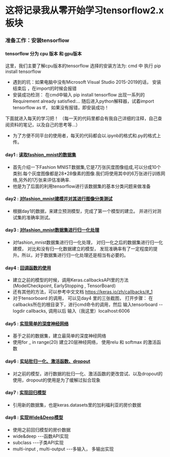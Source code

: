 这将记录我从零开始学习tensorflow2.x板块
==

### 准备工作：安装tensorflow 
#### tensorflow 分为 cpu 版本 和 gpu版本
这里，我们主要了解cpu版本的tensorflow
选择的安装方法为:  cmd 中 执行 pip install tensorflow
* 遇到的坑：如果电脑中没有Microsoft Visual Studio 2015-2019的话， 安装结束后 ，在import的时候会报错
* 安装成功检测： 在cmd中输入  pip install tensorflow
出现一系列的 Requirement already satisfied:...
随后进入python解释器，试着import tensorflow as tf， 如果没有报错，即安装成功！



下面就进入每天的学习把！ 
（每一天的代码里都会有我自己详细的注释，自己查阅资料的笔记，以及自己的思考等...）
* 为了方便不同平台的使用者，每天的代码都会以.ipynb的格式和.py的格式上传。

#### **day1** : [读取fashion_mnist的数据集](https://github.com/Lesliecheni/MyStudy_tensorflow/tree/master/day_1%E8%AF%BB%E5%8F%96fashion_mnist%E6%95%B0%E6%8D%AE "悬停显示")
* 首先介绍一下Fashion MNIST数据集,它是7万张灰度图像组成,可以分成10个类别.每个灰度图像都是28*28像素的图像.我们将使用其中的6万张进行训练网络,另外的1万张来评估准确率.
* 他是为了后面的利用tensorflow进行该数据集的基本分类问题来做准备


#### **day2** : [对fashion_mnist建模并对其进行图像分类测试](https://github.com/Lesliecheni/MyStudy_tensorflow/tree/master/day_2%E5%88%A9%E7%94%A8fashion_mnist%E6%95%B0%E6%8D%AE%E9%9B%86%E5%BB%BA%E6%A8%A1%E5%B9%B6%E5%AF%B9%E5%85%B6%E8%BF%9B%E8%A1%8C%E5%9B%BE%E5%83%8F%E5%88%86%E7%B1%BB "悬停显示")
* 根据day1的数据，来建立预测模型，完成了第一个模型的建立。 并进行对测试集的准确率测试。 

#### **day3** : [对fashion_mnist数据集进行归一化处理](https://github.com/Lesliecheni/MyStudy_tensorflow/tree/master/day_3fashion_mnist%E6%95%B0%E6%8D%AE%E5%BD%92%E4%B8%80%E5%8C%96%E5%A4%84%E7%90%86 "悬停显示")
* 对fashion_mnist数据集进行归一化处理， 对归一化之后的数据集进行归一化建模， 对比和没有归一化数据建立的模型，  发现准确率有了一定程度的提升。所以，对于数据集进行归一化处理还是相当有必要的。

#### **day4** : [回调函数的使用](https://github.com/Lesliecheni/MyStudy_tensorflow/tree/master/day_4%E5%9B%9E%E8%B0%83%E5%87%BD%E6%95%B0%E7%9A%84%E4%BD%BF%E7%94%A8 "悬停显示")
* 建立之前的模型的时候，调用Keras.callbacksAPI里的方法(ModelCheckpoint, EarlyStopping , TensorBoard)
* 还有其他的方法，可以参考中文文档 https://keras.io/zh/callbacks/#_1
* 对于tensorboard 的调用， 可以见day4 里的三张截图， 打开步骤： 在callbacks所在的根目录下，进行cmd命令的调用，然后 输入tensorboard --logdir callbacks, 调用以后 输入（我这里）localhost:6006

#### **day5** : [实现简单的深度神经网络](https://github.com/Lesliecheni/MyStudy_tensorflow/tree/master/day5_%E6%B7%B1%E5%BA%A6%E7%A5%9E%E7%BB%8F%E7%BD%91%E7%BB%9C "悬停显示")
* 基于之前的数据集，建立最简单的深度神经网络
* 使用for _ in range(20) 建立20层神经网络， 使用relu 和 softmax 的激活函数

#### **day6** : [实站批归一化、激活函数、dropout](https://github.com/Lesliecheni/MyStudy_tensorflow/tree/master/day_6%E5%AE%9E%E6%88%98%E6%89%B9%E5%BD%92%E4%B8%80%E5%8C%96%E3%80%81%E6%BF%80%E6%B4%BB%E5%87%BD%E6%95%B0%E3%80%81dropout "悬停显示")
* 对之前的模型，进行数据的批归一化、激活函数的更改尝试、以及dropout的使用，dropout的使用是为了缓解过拟合现象

#### **day7** : [实现回归模型](https://github.com/Lesliecheni/MyStudy_tensorflow/tree/master/day_6%E5%AE%9E%E6%88%98%E6%89%B9%E5%BD%92%E4%B8%80%E5%8C%96%E3%80%81%E6%BF%80%E6%B4%BB%E5%87%BD%E6%95%B0%E3%80%81dropout "悬停显示")
* 引用新的数据集，也是keras.datasets里的加利福利亚的房价数据
 

#### **day8** : [实现Wide&Deep模型](https://github.com/Lesliecheni/MyStudy_tensorflow/tree/master/day_8wide%26depp_function_subclassAPI "悬停显示")
* 使用之前回归模型的房价数据
* wide&deep   ---函数API实现
* subclass    ---子类API实现
* multi-input , multi-output   ---多输入， 多输出实现
